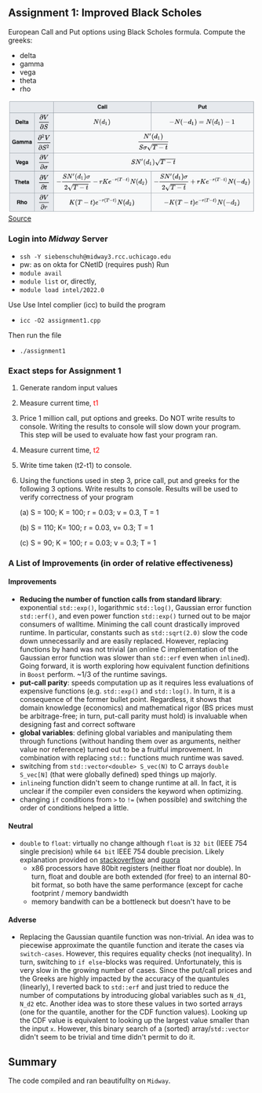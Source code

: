 ## Assignment 1: Improved Black Scholes
European Call and Put options using Black Scholes formula. Compute the greeks: 
- delta
- gamma
- vega
- theta
- rho

![Greek Table](/Assignment_1/greek_table.png)
[Source](https://en.wikipedia.org/wiki/Black%E2%80%93Scholes_model#The_Options_Greeks)

### Login into *Midway* Server
- `ssh -Y siebenschuh@midway3.rcc.uchicago.edu`
- pw: as on okta for CNetID (requires push)
Run
- `module avail`
- `module list`
or, directly, 
- `module load intel/2022.0`

Use Use Intel complier (icc) to build the program
- `icc -O2 assignment1.cpp`

Then run the file 
- `./assignment1`

### Exact steps for Assignment 1
1. Generate random input values
2. Measure current time, <font color='red'>t1</font>
3. Price 1 million call, put options and greeks. Do NOT write results to console. Writing the results to console will slow down your program.  This step will be used to evaluate how fast your program ran.
4. Measure current time, <font color='red'>t2</font>
5. Write time taken (t2-t1) to console.
6. Using the functions used in step 3, price call, put and greeks for the following 3 options. Write results to console. Results will be used to verify correctness of your program

    (a)   S = 100; K = 100; r = 0.03; v = 0.3, T = 1
    
    (b)   S = 110; K= 100; r = 0.03, v= 0.3; T = 1
    
    (c)   S = 90; K = 100; r = 0.03; v = 0.3; T = 1
    
### A List of Improvements (in order of relative effectiveness)

#### Improvements 
- **Reducing the number of function calls from standard library**: exponential `std::exp()`, logarithmic `std::log()`, Gaussian error function `std::erf()`, and even power function `std::exp()` turned out to be major consumers of walltime. Miniming the call count drastically improved runtime. In particular, constants such as `std::sqrt(2.0)` slow the code down unnecessarily and are easily replaced. However, replacing functions by hand was not trivial (an online C implementation of the Gaussian error function was slower than `std::erf` even when `inline`d). Going forward, it is worth exploring how equivalent function definitions in `Boost` perform. ~1/3 of the runtime savings. 
- **put-call parity**: speeds computation up as it requires less evaluations of expensive functions (e.g. `std::exp()` and `std::log()`. In turn, it is a consequence of the former bullet point. Regardless, it shows that domain knowledge (economics) and mathematical rigor (BS prices must be arbitrage-free; in turn, put-call parity must hold) is invaluable when designing fast and correct software
- **global variables**: defining global variables and manipulating them through functions (without handing them over as arguments, neither value nor reference) turned out to be a fruitful improvement. In combination with replacing `std::` functions much runtime was saved.
- switching from `std::vector<double> S_vec(N)` to C arrays `double S_vec[N]` (that were globally defined) sped things up majorly.  
- `inline`ing function didn't seem to change runtime at all. In fact, it is unclear if the compiler even considers the keyword when optimizing.
- changing `if` conditions from `>` to `!=` (when possible) and switching the order of conditions helped a little. 

#### Neutral
- `double` to `float`: virtually no change although `float` is `32 bit` (IEEE 754 single precision) while `64 bit` IEEE 754 double precision. Likely explanation provided on [stackoverflow](https://stackoverflow.com/questions/4584637/double-or-float-which-is-faster#:~:text=Floats%20are%20faster%20than%20doubles,half%20the%20space%20per%20number.) and [quora](https://www.quora.com/Is-double-faster-than-float-in-C)
    - x86 processors have 80bit registers (neither float nor double). In turn, float and double are both extended (for free) to an internal 80-bit format, so both have the same performance (except for cache footprint / memory bandwidth
    - memory bandwith can be a bottleneck but doesn't have to be
    
#### Adverse
- Replacing the Gaussian quantile function was non-trivial. An idea was to piecewise approximate the quantile function and iterate the cases via `switch-cases`. However, this requires equality checks (not inequality). In turn, switching to `if else`-blocks was required. Unfortunately, this is very slow in the growing number of cases. Since the put/call prices and the Greeks are highly impacted by the accuracy of the quantules (linearly), I reverted back to `std::erf` and just tried to reduce the number of computations by introducing global variables such as `N_d1`, `N_d2` etc.
Another idea was to store these values in two sorted arrays (one for the quantile, another for the CDF function values). Looking up the CDF value is equivalent to looking up the largest value smaller than the input `x`. However, this binary search of a (sorted) array/`std::vector` didn't seem to be trivial and time didn't permit to do it. 

## Summary
The code compiled and ran beautifullty on `Midway`.